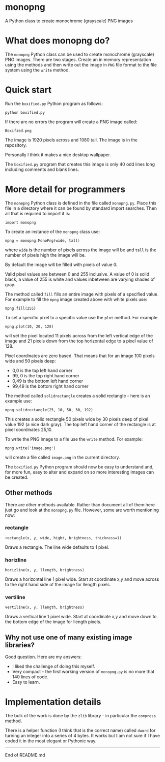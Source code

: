 # monopng

A Python class to create monochrome (grayscale) PNG images

# What does monopng do?

The `monopng` Python class can be used to create monochrome (grayscale) PNG
images.  There are two stages.  Create an in memory representation using
the methods and then write out the image in `PNG` file format to the
file system using the `write` method.

# Quick start

Run the `boxified.py` Python program as follows:

```
python boxified.py
```

If there are no errors the program will create a PNG image called:

```
Boxified.png
```

The image is 1920 pixels across and 1080 tall.  The image is in the repository.

Personally I think it makes a nice desktop wallpaper.

The `boxified.py` program that creates this image is only 40 odd lines long
including comments and blank lines.

# More detail for programmers

The `monopng` Python class is defined in the file called `monopng.py`.  Place this file
in a directory where it can be found by standard import searches.  Then all that is
required to import it is:

```
import monopng
```

To create an instance of the `monopng` class use:

```
mpng = monopng.MonoPng(wide, tall)
```

where `wide` is the number of pixels across the image will be and `tall` is
the number of pixels high the image will be.

By default the image will be filled with pixels of value 0.

Valid pixel values are between 0 and 255 inclusive.  A value of 0 is solid black, a value
of 255 is white and values inbetween are varying shades of gray.

The method called `fill` fills an entire image with pixels of a specified
value.  For example to fill the `mpng` image created above with white pixels use:

```
mpng.fill(255)
```

To set a specific pixel to a specific value use the `plot` method.  For example:

```
mpng.plot(10, 20, 128)
```

will set the pixel located 11 pixels across from the left vertical edge of the image
and 21 pixels down from the top horizontal edge to a pixel value of 128.

Pixel coordinates are zero based.  That means that for an image 100 pixels wide and 50
pixels deep:

+ 0,0 is the top left hand corner
+ 99, 0 is the top right hand corner
+ 0,49 is the bottom left hand corner
+ 99,49 is the bottom right hand corner

The method called `solidrectangle` creates a solid rectangle - here is an example use:

```
mpng.solidrectangle(25, 10, 50, 30, 192)
```

This creates a solid rectangle 50 pixels wide by 30 pixels deep of pixel value 192 (a nice
dark gray).  The top left hand corner of the rectangle is at pixel coordinates 25,10.

To write the PNG image to a file use the `write` method.  For example:

```
mpng.write('image.png')
```

will create a file called `image.png` in the current directory.

The `boxified.py` Python program should now be easy to understand and, for more fun,
easy to alter and expand on so more interesting images can be created.

## Other methods

There are other methods available.  Rather than document all of them here
just go and look at the `monopng.py` file.  However, some are worth mentioning now:

### rectangle

```
rectangle(x, y, wide, hight, brightness, thickness=1)
```

Draws a rectangle.  The line wide defaults to 1 pixel.

### horizline

```
horizline(x, y, llength, brightness)
```

Draws a horizontal line 1 pixel wide.  Start at coordinate x,y and move across
to the right hand side of the image for llength pixels.

### vertiline

```
vertiline(x, y, llength, brightness)
```

Draws a vertical line 1 pixel wide.  Start at coordinate x,y and move down to the
bottom edge of the image for llength pixels.

## Why not use one of many existing image libraries?

Good question.  Here are my answers:

+ I liked the challenge of doing this myself.
+ Very compact - the first working version of `monopng.py` is no more that 140 lines of code.
+ Easy to learn.

# Implementation details

The bulk of the work is done by the `zlib` library - in particular the `compress` method.

There is a helper function (I think that is the correct name) called `dword` for
turning an integer into a series of 4 bytes.  It works but I am not sure if I
have coded it in the most elegant or Pythonic way.

--------------------------------

End of README.md
